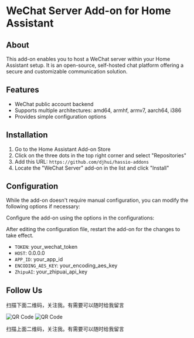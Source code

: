 # WeChat Server Add-on for Home Assistant

## About

This add-on enables you to host a WeChat server within your Home Assistant setup. It is an open-source, self-hosted chat platform offering a secure and customizable communication solution.

## Features

- WeChat public account backend
- Supports multiple architectures: amd64, armhf, armv7, aarch64, i386
- Provides simple configuration options

## Installation

1. Go to the Home Assistant Add-on Store
2. Click on the three dots in the top right corner and select "Repositories"
3. Add this URL: `https://github.com/djhui/hassio-addons`
4. Locate the "WeChat Server" add-on in the list and click "Install"

## Configuration

While the add-on doesn't require manual configuration, you can modify the following options if necessary:

Configure the add-on using the options in the configurations:

After editing the configuration file, restart the add-on for the changes to take effect.

- `TOKEN`: your_wechat_token
- `HOST`: 0.0.0.0
- `APP_ID`: your_app_id
- `ENCODING_AES_KEY`: your_encoding_aes_key
- `ZhipuAI`: your_zhipuai_api_key

## Follow Us

扫描下面二维码，关注我。有需要可以随时给我留言

![QR Code](https://github.com/djhui/hassio-addons/raw/main/WeChat_QRCode.png)
![QR Code](https://gitee.com/desmond_GT/hassio-addons/raw/main/WeChat_QRCode.png)

扫描上面二维码，关注我。有需要可以随时给我留言

